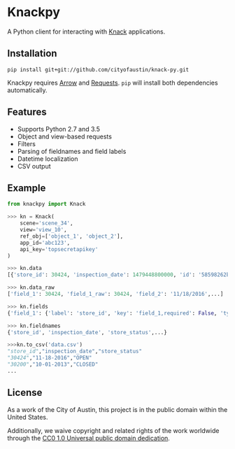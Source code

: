 # Knackpy 

A Python client for interacting with [Knack](http://knack.com) applications.

## Installation

```
pip install git+git://github.com/cityofaustin/knack-py.git
```

Knackpy requires [Arrow](http://arrow.readthedocs.io/en/latest/) and [Requests](http://docs.python-requests.org/en/master/). ```pip``` will install both dependencies automatically.

## Features
- Supports Python 2.7 and 3.5
- Object and view-based requests
- Filters
- Parsing of fieldnames and field labels
- Datetime localization
- CSV output

## Example

```python
from knackpy import Knack

>>> kn = Knack(
    scene='scene_34',
    view='view_10',
    ref_obj=['object_1', 'object_2'],
    app_id='abc123',
    api_key='topsecretapikey'
)

>>> kn.data
[{'store_id': 30424, 'inspection_date': 1479448800000, 'id': '58598262bcb3437b51194040'},...]

>>> kn.data_raw
['field_1': 30424, 'field_1_raw': 30424, 'field_2': '11/18/2016',...]

>>> kn.fields
{'field_1': {'label': 'store_id', 'key': 'field_1,required': False, 'type': 'auto_increment'},...}

>>> kn.fieldnames
{'store_id', 'inspection_date', 'store_status',...}

>>>kn.to_csv('data.csv')
"store_id","inspection_date","store_status"
"30424","11-18-2016","OPEN"
"30200","10-01-2013","CLOSED"
...
```

## License

As a work of the City of Austin, this project is in the public domain within the United States.

Additionally, we waive copyright and related rights of the work worldwide through the [CC0 1.0 Universal public domain dedication](https://creativecommons.org/publicdomain/zero/1.0/).

